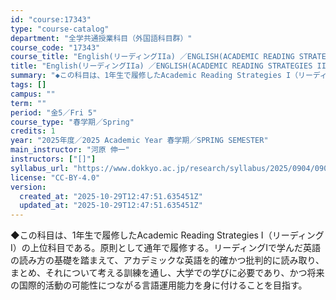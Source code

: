 ```yaml
---
id: "course:17343"
type: "course-catalog"
department: "全学共通授業科目（外国語科目群）"
course_code: "17343"
course_title: "English(リーディングIIa) ／ENGLISH(ACADEMIC READING STRATEGIES IIA)"
title: "English(リーディングIIa) ／ENGLISH(ACADEMIC READING STRATEGIES IIA)"
summary: "◆この科目は、1年生で履修したAcademic Reading Strategies I（リーディングI）の上位科目である。原則として通年で履修する。リーディングIで学んだ英語の読み方の基礎を踏まえて、アカデミックな英語を的確かつ批判的に読…"
tags: []
campus: ""
term: ""
period: "金5／Fri 5"
course_type: "春学期／Spring"
credits: 1
year: "2025年度／2025 Academic Year 春学期／SPRING SEMESTER"
main_instructor: "河原 伸一"
instructors: ["[]"]
syllabus_url: "https://www.dokkyo.ac.jp/research/syllabus/2025/0904/0904_17343_ja_JP.html"
license: "CC-BY-4.0"
version:
  created_at: "2025-10-29T12:47:51.635451Z"
  updated_at: "2025-10-29T12:47:51.635451Z"
---
```

◆この科目は、1年生で履修したAcademic Reading Strategies I（リーディングI）の上位科目である。原則として通年で履修する。リーディングIで学んだ英語の読み方の基礎を踏まえて、アカデミックな英語を的確かつ批判的に読み取り、まとめ、それについて考える訓練を通し、大学での学びに必要であり、かつ将来の国際的活動の可能性につながる言語運用能力を身に付けることを目指す。
